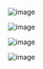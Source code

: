 
![image](https://github.com/successjun/CPE-322/assets/123031251/6f49b889-4ba0-45b3-a664-62907f8e049e)

![image](https://github.com/successjun/CPE-322/assets/123031251/2694deac-721c-47cb-9a65-d5eb0b618595)

![image](https://github.com/successjun/CPE-322/assets/123031251/e2922ba4-fc7c-4d42-9bf2-d3507aae7706)


![image](https://github.com/successjun/CPE-322/assets/123031251/5d24f82f-b123-41f8-8e6b-8d099de5a826)


